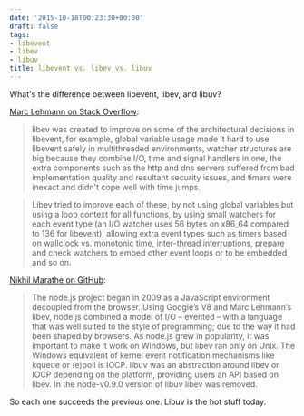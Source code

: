 ```yaml
---
date: '2015-10-18T00:23:30+00:00'
draft: false
tags:
- libevent
- libev
- libuv
title: libevent vs. libev vs. libuv
---
```


What's the difference between libevent, libev, and libuv?

[Marc Lehmann on Stack Overflow](http://stackoverflow.com/questions/9433864/whats-the-difference-between-libev-and-libevent):

>libev was created to improve on some of the architectural decisions in libevent, for example, global variable usage made it hard to use libevent safely in multithreaded environments, watcher structures are big because they combine I/O, time and signal handlers in one, the extra components such as the http and dns servers suffered from bad implementation quality and resultant security issues, and timers were inexact and didn't cope well with time jumps.

>Libev tried to improve each of these, by not using global variables but using a loop context for all functions, by using small watchers for each event type (an I/O watcher uses 56 bytes on x86_64 compared to 136 for libevent), allowing extra event types such as timers based on wallclock vs. monotonic time, inter-thread interruptions, prepare and check watchers to embed other event loops or to be embedded and so on.

[Nikhil Marathe on GitHub](https://nikhilm.github.io/uvbook/introduction.html):

>The node.js project began in 2009 as a JavaScript environment decoupled from the browser. Using Google’s V8 and Marc Lehmann’s libev, node.js combined a model of I/O – evented – with a language that was well suited to the style of programming; due to the way it had been shaped by browsers. As node.js grew in popularity, it was important to make it work on Windows, but libev ran only on Unix. The Windows equivalent of kernel event notification mechanisms like kqueue or (e)poll is IOCP. libuv was an abstraction around libev or IOCP depending on the platform, providing users an API based on libev. In the node-v0.9.0 version of libuv libev was removed.

So each one succeeds the previous one. Libuv is the hot stuff today.
